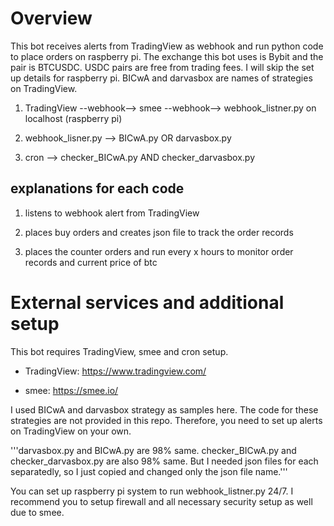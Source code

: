 # Overview
This bot receives alerts from TradingView as webhook and run python code to place orders on raspberry pi. The exchange this bot uses is Bybit and the pair is BTCUSDC. USDC pairs are free from trading fees. I will skip the set up details for raspberry pi. BICwA and darvasbox are names of strategies on TradingView.

1. TradingView --webhook--> smee --webhook--> webhook_listner.py on localhost (raspberry pi)

2. webhook_lisner.py --> BICwA.py OR darvasbox.py

3. cron --> checker_BICwA.py AND checker_darvasbox.py

## explanations for each code
1. listens to webhook alert from TradingView

2. places buy orders and creates json file to track the order records

3. places the counter orders and run every x hours to monitor order records and current price of btc

# External services and additional setup
This bot requires TradingView, smee and cron setup.

- TradingView: https://www.tradingview.com/

- smee: https://smee.io/

I used BICwA and darvasbox strategy as samples here. The code for these strategies are not provided in this repo. Therefore, you need to set up alerts on TradingView on your own. 

'''darvasbox.py and BICwA.py are 98% same. checker_BICwA.py and checker_darvasbox.py are also 98% same. But I needed json files for each separatedly, so I just copied and changed only the json file name.'''

You can set up raspberry pi system to run webhook_listner.py 24/7.
I recommend you to setup firewall and all necessary security setup as well due to smee.
